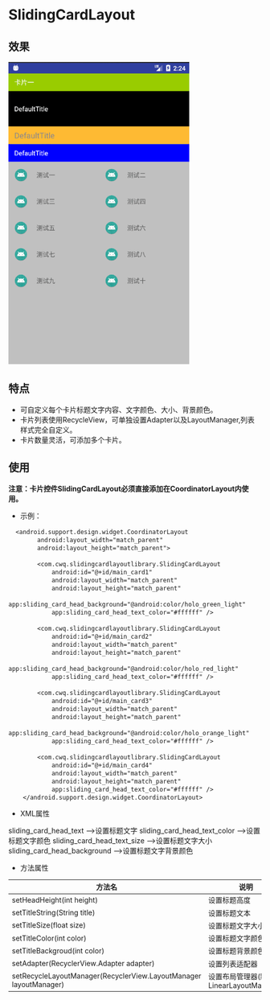 # SlidingCardLayout

## 效果

![](https://github.com/WernerZeiss/SlidingCardLayoutDemo/blob/master/images/slidingcard.gif)

## 特点

* 可自定义每个卡片标题文字内容、文字颜色、大小、背景颜色。
* 卡片列表使用RecycleView，可单独设置Adapter以及LayoutManager,列表样式完全自定义。
* 卡片数量灵活，可添加多个卡片。

## 使用

**注意：卡片控件SlidingCardLayout必须直接添加在CoordinatorLayout内使用。**

* 示例：

```
  <android.support.design.widget.CoordinatorLayout
        android:layout_width="match_parent"
        android:layout_height="match_parent">

        <com.cwq.slidingcardlayoutlibrary.SlidingCardLayout
            android:id="@+id/main_card1"
            android:layout_width="match_parent"
            android:layout_height="match_parent"
            app:sliding_card_head_background="@android:color/holo_green_light"
            app:sliding_card_head_text_color="#ffffff" />

        <com.cwq.slidingcardlayoutlibrary.SlidingCardLayout
            android:id="@+id/main_card2"
            android:layout_width="match_parent"
            android:layout_height="match_parent"
            app:sliding_card_head_background="@android:color/holo_red_light"
            app:sliding_card_head_text_color="#ffffff" />

        <com.cwq.slidingcardlayoutlibrary.SlidingCardLayout
            android:id="@+id/main_card3"
            android:layout_width="match_parent"
            android:layout_height="match_parent"
            app:sliding_card_head_background="@android:color/holo_orange_light"
            app:sliding_card_head_text_color="#ffffff" />

        <com.cwq.slidingcardlayoutlibrary.SlidingCardLayout
            android:id="@+id/main_card4"
            android:layout_width="match_parent"
            android:layout_height="match_parent"
            app:sliding_card_head_text_color="#ffffff" />
    </android.support.design.widget.CoordinatorLayout>

```

* XML属性

sliding_card_head_text  -->设置标题文字
sliding_card_head_text_color  -->设置标题文字颜色
sliding_card_head_text_size -->设置标题文字大小
sliding_card_head_background  -->设置标题文字背景颜色

* 方法属性

方法名 | 说明
----|------
setHeadHeight(int height) | 设置标题高度
setTitleString(String title) | 设置标题文本
setTitleSize(float size) | 设置标题文字大小
setTitleColor(int color) | 设置标题文字颜色
setTitleBackgroud(int color) | 设置标题背景颜色
setAdapter(RecyclerView.Adapter adapter) | 设置列表适配器
setRecycleLayoutManager(RecyclerView.LayoutManager layoutManager) | 设置布局管理器(默认LinearLayoutManager)


